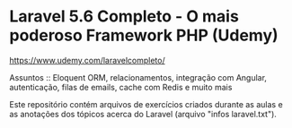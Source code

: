# Laravel 5.6 Completo - O mais poderoso Framework PHP (Udemy)
https://www.udemy.com/laravelcompleto/

Assuntos :: Eloquent ORM, relacionamentos, integração com Angular, autenticação, filas de emails, cache com Redis e muito mais

Este repositório contém arquivos de exercícios criados durante as aulas e as anotações dos tópicos acerca do Laravel (arquivo "infos laravel.txt").
